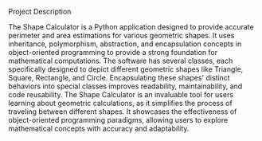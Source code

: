 Project Description

The Shape Calculator is a Python application designed to provide accurate perimeter
and area estimations for various geometric shapes. It uses inheritance, polymorphism, abstraction, and encapsulation concepts in object-oriented
programming to provide a strong foundation for mathematical computations. The
software has several classes, each specifically designed to depict different geometric
shapes like Triangle, Square, Rectangle, and Circle. Encapsulating these shapes' distinct behaviors into special classes improves readability, maintainability, and code
reusability. The Shape Calculator is an invaluable tool for users learning about
geometric calculations, as it simplifies the process of traveling between different
shapes. It showcases the effectiveness of object-oriented programming paradigms, allowing users to explore mathematical concepts with accuracy and adaptability.

